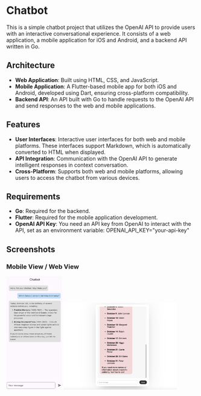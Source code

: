 # Chatbot

This is a simple chatbot project that utilizes the OpenAI API to provide users with an interactive conversational experience. It consists of a web application, a mobile application for iOS and Android, and a backend API written in Go.

## Architecture

- **Web Application**: Built using HTML, CSS, and JavaScript.
- **Mobile Application**: A Flutter-based mobile app for both iOS and Android, developed using Dart, ensuring cross-platform compatibility.
- **Backend API**: An API built with Go to handle requests to the OpenAI API and send responses to the web and mobile applications.

## Features

- **User Interfaces**: Interactive user interfaces for both web and mobile platforms.  These interfaces support Markdown, which is automatically converted to HTML when displayed.
- **API Integration**: Communication with the OpenAI API to generate intelligent responses in context conversation.
- **Cross-Platform**: Supports both web and mobile platforms, allowing users to access the chatbot from various devices.

## Requirements

- **Go**: Required for the backend.
- **Flutter**: Required for the mobile application development.
- **OpenAI API Key**: You need an API key from OpenAI to interact with the API, set as an environment variable:
  OPENAI_API_KEY="your-api-key"

## Screenshots

### Mobile View / Web  View
<img src="clients/assets/mobile.png" height="300" />
<img src="clients/assets/web.png" width="300" />


